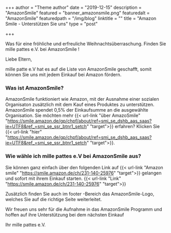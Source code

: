 +++
author = "Theme author"
date = "2019-12-15"
description = "AmazonSmile"
featured = "banner_amazonsmile.png"
featuredalt = "AmazonSmile"
featuredpath = "/img/blog"
linktitle = ""
title = "Amazon Smile - Unterstützen Sie uns"
type = "post"

+++

Was für eine fröhliche und erfreuliche Weihnachtsüberraschung.
Finden Sie mille pattes e.V. bei AmazonSmile !

Liebe Eltern,

mille patte e.V hat es auf die Liste von AmazonSmile geschafft, somit können Sie uns mit jedem Einkauf bei Amazon fördern.


### Was ist AmazonSmile?

AmazonSmile funktioniert wie Amazon, mit der Ausnahme einer sozialen Organisaton zusätzlich mit dem Kauf eines Produktes
zu unterstützen. AmazonSmile spendet 0,5% der Einkaufsumme an die ausgewählte Organisation. 
Sie möchten mehr {{< url-link "über AmazoSmile" "https://smile.amazon.de/gp/chpf/about/ref=smi_se_dshb_aas_saas?ie=UTF8&ref_=smi_se_ssr_btnr1_setch" "target">}}
erfahren? Klicken Sie {{< url-link "hier" "https://smile.amazon.de/gp/chpf/about/ref=smi_se_dshb_aas_saas?ie=UTF8&ref_=smi_se_ssr_btnr1_setch" "target">}}.


### Wie wähle ich mille pattes e.V bei AmazonSmile aus?

Sie können ganz einfach über den folgenden Link auf {{< url-link "Amazon smile" "https://smile.amazon.de/ch/231-140-25976" "target">}} gelangen und sofort mit ihrem Einkauf starten.
{{< url-link "Link" "https://smile.amazon.de/ch/231-140-25976" "target">}}

Zusätzlich finden Sie auch im footer -Bereich das AmazonSmile-Logo, welches Sie auf die richtige Seite weiterleitet.

 

 
Wir freuen uns sehr für die Aufnahme in das AmazonSmile Programm und hoffen auf ihre Unterstützung bei dem nächsten Einkauf

Ihr mille pattes e.V.